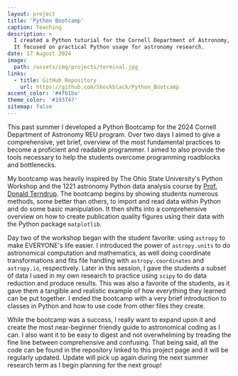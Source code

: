 ```yaml
---
layout: project
title: 'Python Bootcamp'
caption: Teaching
description: >
  I created a Python tuturial for the Cornell Department of Astronomy, 2024 REU program.
  It focused on practical Python usage for astronomy research.
date: 17 August 2024
image: 
  path: /assets/img/projects/terminal.jpg
links:
  - title: GitHub Repository
    url: https://github.com/Shockblack/Python_Bootcamp
accent_color: '#4fb1ba'
theme_color: '#193747'
sitemap: false
---
```

This past summer I developed a Python Bootcamp for the 2024 Cornell Department of Astronomy REU program.
Over two days I aimed to give a comprehensive, yet brief, overview of the most fundamental practices to become a proficient and readable programmer.
I aimed to also provide the tools necessary to help the students overcome programming roadblocks and bottlenecks.

My bootcamp was heavily inspired by The Ohio State University's Python Workshop and the 1221 astronomy Python data analysis course by [Prof. Donald Terndrup](https://astronomy.osu.edu/people/terndrup.1).
The bootcamp begins by showing students numerous methods, some better than others, to import and read data within Python and do some basic manipulation.
It then shifts into a comprehensive overview on how to create publication quality figures using their data with the Python package `matplotlib`.

Day two of the workshop began with the student favorite: using `astropy` to make EVERYONE's life easier.
I introduced the power of `astropy.units` to do astronomical computation and mathematics, as well doing coordinate transformations and fits file handling with `astropy.coordinates` and `astropy.io`, respectively.
Later in this session, I gave the students a subset of data I used in my own research to practice using `scipy` to do data reduction and produce results.
This was also a favorite of the students, as it gave them a tangible and realistic example of how everything they learned can be put together.
I ended the bootcamp with a very brief introduction to classes in Python and how to use code from other files they create.

While the bootcamp was a success, I really want to expand upon it and create the most near-beginner friendly guide to astronomical coding as I can.
I also want it to be easy to digest and not overwhelming by treading the fine line between comprehensive and confusing.
That being said, all the code can be found in the repository linked to this project page and it will be regularly updated.
Update will pick up again during the next summer research term as I begin planning for the next group!